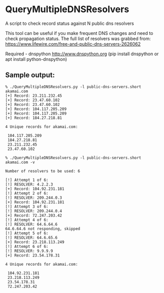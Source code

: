 # QueryMultipleDNSResolvers
A script to check record status against N public dns resolvers

This tool can be useful if you make frequent DNS changes and need to check propagation status. The full list of resolvers was grabbed from: https://www.lifewire.com/free-and-public-dns-servers-2626062

Required - dnspython http://www.dnspython.org (pip install dnspython or apt install python-dnspython)

## Sample output:

```console
% ./QueryMultipleDNSResolvers.py -l public-dns-servers.short akamai.com
[+] Record: 23.211.232.45
[+] Record: 23.47.60.102
[+] Record: 23.47.60.102
[+] Record: 104.117.205.209
[+] Record: 104.117.205.209
[+] Record: 184.27.218.81

4 Unique records for akamai.com:

 104.117.205.209
 184.27.218.81
 23.211.232.45
 23.47.60.102

% ./QueryMultipleDNSResolvers.py -l public-dns-servers.short akamai.com -v

Number of resolvers to be used: 6

[!] Attempt 1 of 6:
[!] RESOLVER: 4.2.2.3
[+] Record: 104.92.231.181
[!] Attempt 2 of 6:
[!] RESOLVER: 209.244.0.3
[+] Record: 104.92.231.181
[!] Attempt 3 of 6:
[!] RESOLVER: 209.244.0.4
[+] Record: 72.247.203.42
[!] Attempt 4 of 6:
[!] RESOLVER: 64.6.64.6
64.6.64.6 not responding, skipped
[!] Attempt 5 of 6:
[!] RESOLVER: 64.6.65.6
[+] Record: 23.218.113.249
[!] Attempt 6 of 6:
[!] RESOLVER: 9.9.9.9
[+] Record: 23.54.178.31

4 Unique records for akamai.com:

 104.92.231.181
 23.218.113.249
 23.54.178.31
 72.247.203.42
```
